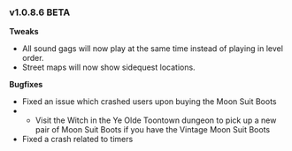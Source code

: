 ### v1.0.8.6 BETA
**Tweaks**
- All sound gags will now play at the same time instead of playing in level order.
- Street maps will now show sidequest locations.

**Bugfixes**
- Fixed an issue which crashed users upon buying the Moon Suit Boots
- - Visit the Witch in the Ye Olde Toontown dungeon to pick up a new pair of Moon Suit Boots if you have the Vintage Moon Suit Boots
- Fixed a crash related to timers
